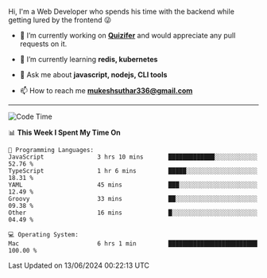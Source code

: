 Hi, I'm a Web Developer who spends his time with the backend while getting lured by the frontend 😜

- 🔭 I’m currently working on **[Quizifer](https://github.com/SutharMukesh/Quizifer/)** and would appreciate any pull requests on it.

- 🌱 I’m currently learning **redis, kubernetes**

- 💬 Ask me about **javascript, nodejs, CLI tools**

- 📫 How to reach me **mukeshsuthar336@gmail.com**

---
<!--START_SECTION:waka-->
![Code Time](http://img.shields.io/badge/Code%20Time-2%2C991%20hrs-blue)

📊 **This Week I Spent My Time On** 

```text
💬 Programming Languages: 
JavaScript               3 hrs 10 mins       █████████████░░░░░░░░░░░░   52.76 % 
TypeScript               1 hr 6 mins         █████░░░░░░░░░░░░░░░░░░░░   18.31 % 
YAML                     45 mins             ███░░░░░░░░░░░░░░░░░░░░░░   12.49 % 
Groovy                   33 mins             ██░░░░░░░░░░░░░░░░░░░░░░░   09.38 % 
Other                    16 mins             █░░░░░░░░░░░░░░░░░░░░░░░░   04.49 % 

💻 Operating System: 
Mac                      6 hrs 1 min         █████████████████████████   100.00 % 
```


 Last Updated on 13/06/2024 00:22:13 UTC
<!--END_SECTION:waka-->

